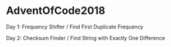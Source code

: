 # AdventOfCode2018

Day 1: Frequency Shifter / Find First Duplicate Frequency

Day 2: Checksum Finder / Find String with Exactly One Difference
